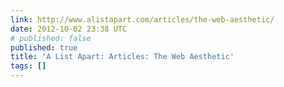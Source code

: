 ```yaml
---
link: http://www.alistapart.com/articles/the-web-aesthetic/
date: 2012-10-02 23:38 UTC
# published: false
published: true
title: 'A List Apart: Articles: The Web Aesthetic'
tags: []
---
```



